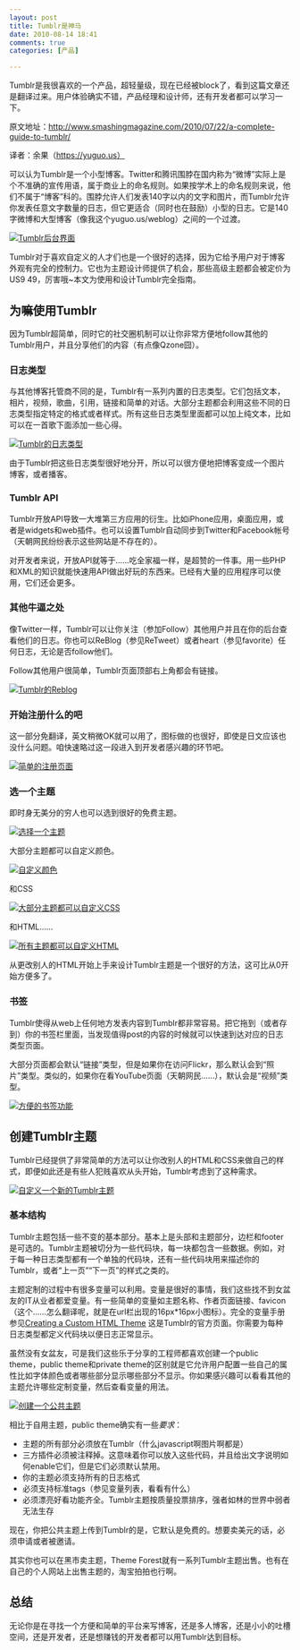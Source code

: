 ```yaml
---
layout: post
title: Tumblr是神马
date: 2010-08-14 18:41
comments: true
categories: [产品]

---
```


Tumblr是我很喜欢的一个产品，超轻量级，现在已经被block了，看到这篇文章还是翻译过来。用户体验确实不错，产品经理和设计师，还有开发者都可以学习一下。

原文地址：http://www.smashingmagazine.com/2010/07/22/a-complete-guide-to-tumblr/

译者：余果（https://yuguo.us）

可以认为Tumblr是一个小型博客。Twitter和腾讯围脖在国内称为“微博”实际上是个不准确的宣传用语，属于商业上的命名规则。如果按学术上的命名规则来说，他们不属于“博客”科的。围脖允许人们发表140字以内的文字和图片，而Tumblr允许你发表任意文字数量的日志，但它更适合（同时也在鼓励）小型的日志。它是140字微博和大型博客（像我这个yuguo.us/weblog）之间的一个过渡。

<a href="http://yuguo.us/files/2010/08/photopost.jpg"><img class="size-full wp-image-68" title="Tumblr后台界面" src="http://yuguo.us/files/2010/08/photopost.jpg" alt="Tumblr后台界面"   /></a>

Tumblr对于喜欢自定义的人才们也是一个很好的选择，因为它给予用户对于博客外观有完全的控制力。它也为主题设计师提供了机会，那些高级主题都会被定价为US$9~$49，厉害哦~本文为使用和设计Tumblr完全指南。
<h2>为嘛使用Tumblr</h2>
因为Tumblr超简单，同时它的社交圈机制可以让你非常方便地follow其他的Tumblr用户，并且分享他们的内容（有点像Qzone囧）。
<h3>日志类型</h3>
与其他博客托管商不同的是，Tumblr有一系列内置的日志类型。它们包括文本，相片，视频，歌曲，引用，链接和简单的对话。大部分主题都会利用这些不同的日志类型指定特定的格式或者样式。所有这些日志类型里面都可以加上纯文本，比如可以在一首歌下面添加一些心得。

<a href="http://yuguo.us/files/2010/08/posttypes.jpg"><img class="size-full wp-image-69" title="posttypes" src="http://yuguo.us/files/2010/08/posttypes.jpg" alt="Tumblr的日志类型"   /></a>

由于Tumblr把这些日志类型很好地分开，所以可以很方便地把博客变成一个图片博客，或者播客。
<h3>Tumblr API</h3>
Tumblr开放API导致一大堆第三方应用的衍生。比如iPhone应用，桌面应用，或者是widgets和web插件。也可以设置Tumblr自动同步到Twitter和Facebook帐号（天朝网民纷纷表示这些网站是不存在的）。

对开发者来说，开放API就等于……吃全家福一样，是超赞的一件事。用一些PHP和XML的知识就能快速用API做出好玩的东西来。已经有大量的应用程序可以使用，它们还会更多。
<h3>其他牛逼之处</h3>
像Twitter一样，Tumblr可以让你关注（参加Follow）其他用户并且在你的后台查看他们的日志。你也可以ReBlog（参见ReTweet）或者heart（参见favorite）任何日志，无论是否follow他们。

Follow其他用户很简单，Tumblr页面顶部右上角都会有链接。

<a href="http://yuguo.us/files/2010/08/reblogdashboard.jpg"><img class="size-full wp-image-70" title="reblogdashboard" src="http://yuguo.us/files/2010/08/reblogdashboard.jpg" alt="Tumblr的Reblog"   /></a>
<h3>开始注册什么的吧</h3>
这一部分免翻译，英文稍微OK就可以用了，图标做的也很好，即使是日文应该也没什么问题。咱快速略过这一段进入到开发者感兴趣的环节吧。

<a href="http://yuguo.us/files/2010/08/signup.jpg"><img class="size-full wp-image-71" title="signup" src="http://yuguo.us/files/2010/08/signup.jpg" alt="简单的注册页面"   /></a>
<h3>选一个主题</h3>
即时身无美分的穷人也可以选到很好的免费主题。

<a href="http://yuguo.us/files/2010/08/tumblrthemes.jpg"><img class="size-full wp-image-72" title="tumblrthemes" src="http://yuguo.us/files/2010/08/tumblrthemes.jpg" alt="选择一个主题"   /></a>

大部分主题都可以自定义颜色。

<a href="http://yuguo.us/files/2010/08/appearanceoptions.jpg"><img class="size-full wp-image-73" title="appearanceoptions" src="http://yuguo.us/files/2010/08/appearanceoptions.jpg" alt="自定义颜色"   /></a>

和CSS

<a href="http://yuguo.us/files/2010/08/customcss.jpg"><img class="size-full wp-image-74" title="customcss" src="http://yuguo.us/files/2010/08/customcss.jpg" alt="大部分主题都可以自定义CSS"   /></a>

和HTML……

<a href="http://yuguo.us/files/2010/08/customhtml.jpg"><img class="size-full wp-image-75" title="customhtml" src="http://yuguo.us/files/2010/08/customhtml.jpg" alt="所有主题都可以自定义HTML"   /></a>

从更改别人的HTML开始上手来设计Tumblr主题是一个很好的方法，这可比从0开始方便多了。
<h3>书签</h3>
Tumblr使得从web上任何地方发表内容到Tumblr都非常容易。把它拖到（或者存到）你的书签栏里面，当发现值得post的内容的时候就可以快速到达对应的日志类型页面。

大部分页面都会默认“链接”类型，但是如果你在访问Flickr，那么默认会到“照片”类型。类似的，如果你在看YouTube页面（天朝网民……），默认会是“视频”类型。

<a href="http://yuguo.us/files/2010/08/bookmarklet.jpg"><img class="size-full wp-image-76" title="bookmarklet" src="http://yuguo.us/files/2010/08/bookmarklet.jpg" alt="方便的书签功能"   /></a>
<h2>创建Tumblr主题</h2>
Tumblr已经提供了非常简单的方法可以让你改别人的HTML和CSS来做自己的样式，即便如此还是有些人犯贱喜欢从头开始，Tumblr考虑到了这种需求。

<a href="http://yuguo.us/files/2010/08/customtheme.jpg"><img class="size-full wp-image-77" title="customtheme" src="http://yuguo.us/files/2010/08/customtheme.jpg" alt="自定义一个新的Tumblr主题"   /></a>
<h3>基本结构</h3>
Tumblr主题包括一些不变的基本部分。基本上是头部和主题部分，边栏和footer是可选的。Tumblr主题被切分为一些代码块，每一块都包含一些数据。例如，对于每一种日志类型都有一个单独的代码块，还有一些代码块用来描述你的Tumblr，或者“上一页”“下一页”的样式之类的。

主题定制的过程中有很多变量可以利用。变量是很好的事情，我们这些找不到女盆友的IT从业者都爱变量。有一些简单的变量如主题名称、作者页面链接、favicon（这个……怎么翻译呢，就是在url栏出现的16px*16px小图标）。完全的变量手册参见<a href="http://www.tumblr.com/docs/en/custom_themes">Creating a Custom HTML Theme</a> 这是Tumblr的官方页面。你需要为每种日志类型都定义代码块以便日志正常显示。

虽然没有女盆友，可是我们这些乐于分享的工程师都喜欢创建一个public theme，public theme和private theme的区别就是它允许用户配置一些自己的属性比如字体颜色或者哪些部分显示哪些部分不显示。你如果感兴趣可以看看其他的主题允许哪些定制变量，然后查看变量的用法。

<a href="http://yuguo.us/files/2010/08/submittheme.jpg"><img class="size-full wp-image-78" title="submittheme" src="http://yuguo.us/files/2010/08/submittheme.jpg" alt="创建一个公共主题"   /></a>

相比于自用主题，public theme确实有一些<em>要求</em>：
<ul>
	<li>主题的所有部分必须放在Tumblr（什么javascript啊图片啊都是）</li>
	<li>三方插件必须被注释掉。这意味着你可以放入这些代码，并且给出文字说明如何enable它们，但是它们必须默认禁用。</li>
	<li>你的主题必须支持所有的日志格式</li>
	<li>必须支持标准tags（参见变量列表，看看有什么）</li>
	<li>必须漂亮好看功能齐全。Tumblr主题按质量投票排序，强者如林的世界中弱者无法生存</li></ul>
现在，你把公共主题上传到Tumblr的是，它默认是免费的。想要卖美元的话，必须申请或者被邀请。

其实你也可以在黑市卖主题，Theme Forest就有一系列Tumblr主题出售。也有在自己的个人网站上出售主题的，淘宝拍拍也行啊。
<h2>总结</h2>
无论你是在寻找一个方便和简单的平台来写博客，还是多人博客，还是小小的吐槽空间，还是开发者，还是想赚钱的开发者都可以用Tumblr达到目标。

